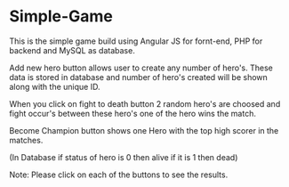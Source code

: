 # Simple-Game

This is the simple game build using Angular JS for fornt-end, PHP for backend and MySQL as database. 

Add new hero button allows user to create any number of hero's. These data is stored in database and number of hero's created will be shown along with the unique ID.

When you click on fight to death button 2 random hero's are choosed and fight occur's between these hero's one of the hero wins the match.

Become Champion button shows one Hero with the top high scorer in the matches.

(In Database if status of hero is 0 then alive if it is 1 then dead)

Note: Please click on each of the buttons to see the results.
